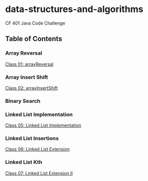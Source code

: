 # data-structures-and-algorithms

CF 401 Java Code Challenge

## Table of Contents

### Array Reversal
[Class 01: arrayReversal](https://canvas.instructure.com/courses/7139363/assignments/38486996?module_item_id=88052948)

### Array Insert Shift
[Class 02: arrayInsertShift]()

### Binary Search
[]()

### Linked List Implementation
[Class 05: Linked List Implementation](https://canvas.instructure.com/courses/7139363/assignments/38487000?module_item_id=88052966)

### Linked List Insertions
[Class 06: Linked List Extension](https://canvas.instructure.com/courses/7139363/assignments/38487001?module_item_id=88052970)

### Linked List Kth
[Class 07: Linked List Extension II](https://canvas.instructure.com/courses/7139363/assignments/38487002?module_item_id=88052974)
